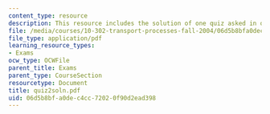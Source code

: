 ```yaml
---
content_type: resource
description: This resource includes the solution of one quiz asked in quiz 2.
file: /media/courses/10-302-transport-processes-fall-2004/06d5b8bfa0dec4cc72020f90d2ead398_quiz2soln.pdf
file_type: application/pdf
learning_resource_types:
- Exams
ocw_type: OCWFile
parent_title: Exams
parent_type: CourseSection
resourcetype: Document
title: quiz2soln.pdf
uid: 06d5b8bf-a0de-c4cc-7202-0f90d2ead398
---
```

